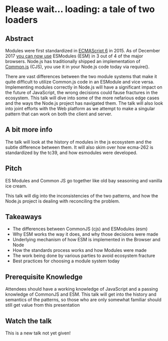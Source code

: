 # Please wait... loading: a tale of two loaders

## Abstract

Modules were first standardized in [ECMAScript 6](https://www.ecma-international.org/ecma-262/6.0/index.html#sec-ecmascript-language-scripts-and-modules) in 2015. As of December 2017 [you can now use](https://caniuse.com/#feat=es6-module) ESModules (ESM) in 3 out of 4 of the major browsers. Node.js has traditionally shipped an implementation of [Common.js](http://www.commonjs.org/) (CJS), you use it in your Node.js code today via require().

There are vast differences between the two module systems that make it quite difficult to utilize Common.js code in an ESModule and vice versa. Implementing modules correctly in Node.js will have a significant impact on the future of JavaScript, the wrong decisions could fause fractures in the ecosystem. This talk will dive into some of the more nefarious edge cases and the ways the Node.js project has navigated them. The talk will also look into joint efforts with the Web platform as we attempt to make a singular pattern that can work on both the client and server.

## A bit more info

The talk will look at the history of modules in the js ecosystem and the subtle difference between them. It will also skim over how ecma-262 is standardized by the tc39, and how esmodules were developed.

## Pitch

ES Modules and Common JS go together like old bay seasoning and vanilla ice cream.

This talk will dig into the inconsistencies of the two patterns, and how the Node.js project is dealing with reconciling the problem. 

## Takeaways

* The differences between CommonJS (cjs) and ESModules (esm)
* Why ESM works the way it does, and why those decisions were made
* Underlying mechanism of how ESM is implemented in the Browser and Node
* How the standards process works and how Modules were made
* The work being done by various parties to avoid ecosystem fracture
* Best practices for choosing a module system today

## Prerequisite Knowledge

Attendees should have a working knowledge of JavaScript and a passing knowledge of CommonJS and ESM. This talk will get into the history and semantics of the patterns, so those who are only somewhat familiar should still get value from this presentation

## Watch the talk

This is a new talk not yet given!

